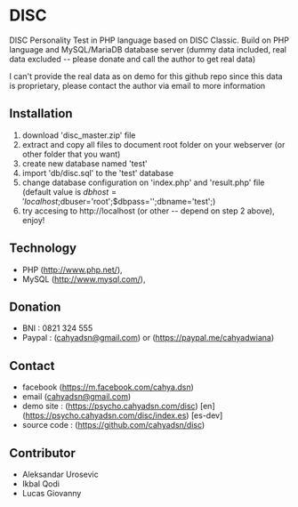 # DISC
DISC Personality Test in PHP language based on DISC Classic. Build on PHP language and MySQL/MariaDB database server (dummy data included, real data excluded -- please donate and call the author to get real data) 

I can't provide the real data as on demo for this github repo since this data is proprietary, please contact the author via email to more information 

## Installation
1. download 'disc_master.zip' file
2. extract and copy all files to document root folder on your webserver (or other folder that you want)
3. create new database named 'test'
4. import 'db/disc.sql' to the 'test' database
5. change database configuration on 'index.php' and 'result.php' file (default value is $dbhost='localhost;$dbuser='root';$dbpass='';dbname='test';) 
6. try accesing to http://localhost (or other -- depend on step 2 above), enjoy!

## Technology
+ PHP (http://www.php.net/), 
+ MySQL (http://www.mysql.com/), 

## Donation
+ BNI : 0821 324 555
+ Paypal : (cahyadsn@gmail.com) or (https://paypal.me/cahyadwiana)

## Contact
+ facebook (https://m.facebook.com/cahya.dsn)
+ email (cahyadsn@gmail.com)
+ demo site    : (https://psycho.cahyadsn.com/disc) [en] (https://psycho.cahyadsn.com/disc/index.es) [es-dev]
+ source code  : (https://github.com/cahyadsn/disc)

## Contributor
+ Aleksandar Urosevic
+ Ikbal Qodi
+ Lucas Giovanny

